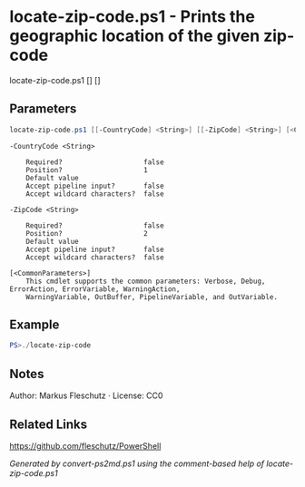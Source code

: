 # locate-zip-code.ps1 - Prints the geographic location of the given zip-code

locate-zip-code.ps1 [<CountryCode>] [<ZipCode>]

## Parameters
```powershell
locate-zip-code.ps1 [[-CountryCode] <String>] [[-ZipCode] <String>] [<CommonParameters>]

```

```
-CountryCode <String>
    
    Required?                    false
    Position?                    1
    Default value                
    Accept pipeline input?       false
    Accept wildcard characters?  false
```

```
-ZipCode <String>
    
    Required?                    false
    Position?                    2
    Default value                
    Accept pipeline input?       false
    Accept wildcard characters?  false
```

```
[<CommonParameters>]
    This cmdlet supports the common parameters: Verbose, Debug, ErrorAction, ErrorVariable, WarningAction, 
    WarningVariable, OutBuffer, PipelineVariable, and OutVariable.
```

## Example
```powershell
PS>./locate-zip-code
```


## Notes
Author: Markus Fleschutz · License: CC0

## Related Links
https://github.com/fleschutz/PowerShell

*Generated by convert-ps2md.ps1 using the comment-based help of locate-zip-code.ps1*
